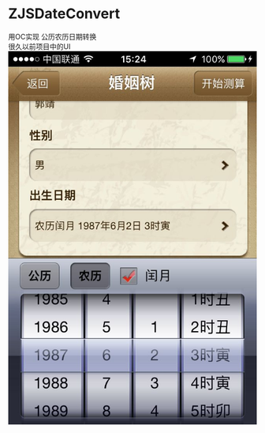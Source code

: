# ZJSDateConvert
用OC实现 公历农历日期转换
<br />
很久以前项目中的UI
<br />
![image](ZJSDateConvert/demo.jpg)
<br />
<br />
<br />
